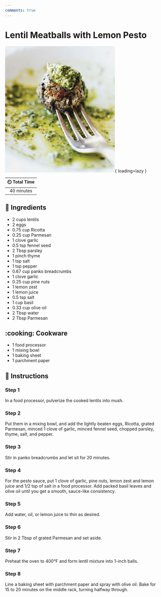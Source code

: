 ```yaml
---
comments: true
---
```

# Lentil Meatballs with Lemon Pesto

![Lentil Meatballs with Lemon Pesto](../assets/images/lentil-meatballs-with-lemon-pesto.jpg){ loading=lazy }

| :timer_clock: Total Time |
|:-----------------------: |
| 40 minutes |

## :salt: Ingredients

- 2 cups lentils
- 2 eggs
- 0.75 cup Ricotta
- 0.25 cup Parmesan
- 1 clove garlic
- 0.5 tsp fennel seed
- 2 Tbsp parsley
- 1 pinch thyme
- 1 tsp salt
- 1 tsp pepper
- 0.67 cup panko breadcrumbs
- 1 clove garlic
- 0.25 cup pine nuts
- 1 lemon zest
- 1 lemon juice
- 0.5 tsp salt
- 1 cup basil
- 0.33 cup olive oil
- 2 Tbsp water
- 2 Tbsp Parmesan

## :cooking: Cookware

- 1 food processor
- 1 mixing bowl
- 1 baking sheet
- 1 parchment paper

## :pencil: Instructions

### Step 1

In a food processor, pulverize the cooked lentils into mush.

### Step 2

Put them in a mixing bowl, and add the lightly beaten eggs, Ricotta, grated Parmesan, minced 1 clove of garlic, minced
fennel seed, chopped parsley, thyme, salt, and pepper.

### Step 3

Stir in panko breadcrumbs and let sit for 20 minutes.

### Step 4

For the pesto sauce, put 1 clove of garlic, pine nuts, lemon zest and lemon juice and 1/2 tsp of salt in a food
processor. Add packed basil leaves and olive oil until you get a smooth, sauce-like consistency.

### Step 5

Add water, oil, or lemon juice to thin as desired.

### Step 6

Stir in 2 Tbsp of grated Parmesan and set aside.

### Step 7

Preheat the oven to 400°F and form lentil mixture into 1-inch balls.

### Step 8

Line a baking sheet with parchment paper and spray with olive oil. Bake for 15 to 20 minutes on the middle rack, turning
halfway through.
